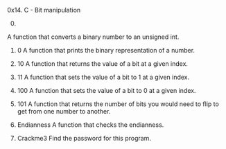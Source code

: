 0x14. C - Bit manipulation

0. 
A function that converts a binary number to an unsigned int.

1. 0 
A function that prints the binary representation of a number.

2. 10 
A function that returns the value of a bit at a given index.

3. 11 
A function that sets the value of a bit to 1 at a given index.

4. 100 
A function that sets the value of a bit to 0 at a given index.

5. 101
A function that returns the number of bits you would need to flip to get from one number to another.

6. Endianness
A function that checks the endianness.

7. Crackme3
Find the password for this program.
